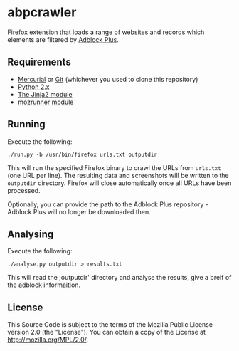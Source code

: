 abpcrawler
==========

Firefox extension that loads a range of websites and records which
elements are filtered by [Adblock Plus](http://adblockplus.org).

Requirements
------------

* [Mercurial](https://www.mercurial-scm.org/) or [Git](https://git-scm.com/) (whichever you used to clone this repository)
* [Python 2.x](https://www.python.org)
* [The Jinja2 module](http://jinja.pocoo.org/docs)
* [mozrunner module](https://pypi.python.org/pypi/mozrunner)

Running
-------

Execute the following:

    ./run.py -b /usr/bin/firefox urls.txt outputdir

This will run the specified Firefox binary to crawl the URLs from `urls.txt`
(one URL per line). The resulting data and screenshots will be written to the
`outputdir` directory. Firefox will close automatically once all URLs have been
processed.

Optionally, you can provide the path to the Adblock Plus repository - Adblock
Plus will no longer be downloaded then.

Analysing
-------

Execute the following:

    ./analyse.py outputdir > results.txt

This will read the ;outputdir' directory and analyse the results, give a breif
of the adblock informaition.


License
-------

This Source Code is subject to the terms of the Mozilla Public License
version 2.0 (the "License"). You can obtain a copy of the License at
http://mozilla.org/MPL/2.0/.
